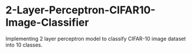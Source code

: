 # 2-Layer-Perceptron-CIFAR10-Image-Classifier
Implementing 2 layer perceptron model to classify CIFAR-10 image dataset into 10 classes.
